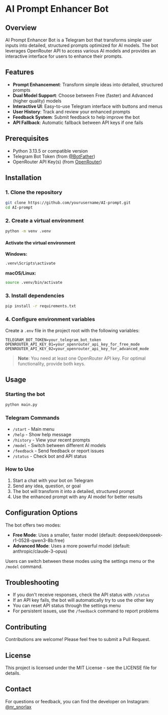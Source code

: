 # AI Prompt Enhancer Bot

## Overview

AI Prompt Enhancer Bot is a Telegram bot that transforms simple user inputs into detailed, structured prompts optimized for AI models. The bot leverages OpenRouter API to access various AI models and provides an interactive interface for users to enhance their prompts.

## Features

- **Prompt Enhancement**: Transform simple ideas into detailed, structured prompts
- **Dual Model Support**: Choose between Free (faster) and Advanced (higher quality) models
- **Interactive UI**: Easy-to-use Telegram interface with buttons and menus
- **User History**: Track and review your enhanced prompts
- **Feedback System**: Submit feedback to help improve the bot
- **API Fallback**: Automatic fallback between API keys if one fails

## Prerequisites

- Python 3.13.5 or compatible version
- Telegram Bot Token (from [@BotFather](https://t.me/BotFather))
- OpenRouter API Key(s) (from [OpenRouter](https://openrouter.ai/))

## Installation

### 1. Clone the repository

```bash
git clone https://github.com/yourusername/AI-prompt.git
cd AI-prompt
```

### 2. Create a virtual environment

```bash
python -m venv .venv
```

#### Activate the virtual environment

**Windows:**
```bash
.venv\Scripts\activate
```

**macOS/Linux:**
```bash
source .venv/bin/activate
```

### 3. Install dependencies

```bash
pip install -r requirements.txt
```

### 4. Configure environment variables

Create a `.env` file in the project root with the following variables:

```
TELEGRAM_BOT_TOKEN=your_telegram_bot_token
OPENROUTER_API_KEY_01=your_openrouter_api_key_for_free_mode
OPENROUTER_API_KEY_02=your_openrouter_api_key_for_advanced_mode
```

> **Note**: You need at least one OpenRouter API key. For optimal functionality, provide both keys.

## Usage

### Starting the bot

```bash
python main.py
```

### Telegram Commands

- `/start` - Main menu
- `/help` - Show help message
- `/history` - View your recent prompts
- `/model` - Switch between different AI models
- `/feedback` - Send feedback or report issues
- `/status` - Check bot and API status

### How to Use

1. Start a chat with your bot on Telegram
2. Send any idea, question, or goal
3. The bot will transform it into a detailed, structured prompt
4. Use the enhanced prompt with any AI model for better results

## Configuration Options

The bot offers two modes:

- **Free Mode**: Uses a smaller, faster model (default: deepseek/deepseek-r1-0528-qwen3-8b:free)
- **Advanced Mode**: Uses a more powerful model (default: anthropic/claude-3-opus)

Users can switch between these modes using the settings menu or the `/model` command.

## Troubleshooting

- If you don't receive responses, check the API status with `/status`
- If an API key fails, the bot will automatically try to use the other key
- You can reset API status through the settings menu
- For persistent issues, use the `/feedback` command to report problems

## Contributing

Contributions are welcome! Please feel free to submit a Pull Request.

## License

This project is licensed under the MIT License - see the LICENSE file for details.

## Contact

For questions or feedback, you can find the developer on Instagram: [@nr_snorlax](https://www.instagram.com/nr_snorlax/)